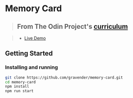 # Memory Card

> ## From The Odin Project's [curriculum](https://www.theodinproject.com/lessons/node-path-javascript-memory-card)

> - [Live Demo](https://gravender.github.io/memory-card/)

## Getting Started

### Installing and running

```bash
git clone https://github.com/gravender/memory-card.git
cd memory-card
npm install
npm run start
```
